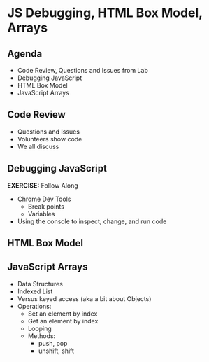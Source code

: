 JS Debugging, HTML Box Model, Arrays
===

## Agenda

* Code Review, Questions and Issues from Lab
* Debugging JavaScript
* HTML Box Model
* JavaScript Arrays
 
## Code Review

* Questions and Issues
* Volunteers show code
* We all discuss

## Debugging JavaScript

**EXERCISE:** Follow Along

* Chrome Dev Tools
    * Break points
    * Variables
* Using the console to inspect, change, and run code

## HTML Box Model


## JavaScript Arrays

* Data Structures
* Indexed List
* Versus keyed access (aka a bit about Objects)
* Operations:
    * Set an element by index
    * Get an element by index
    * Looping
    * Methods:
        * push, pop
        * unshift, shift